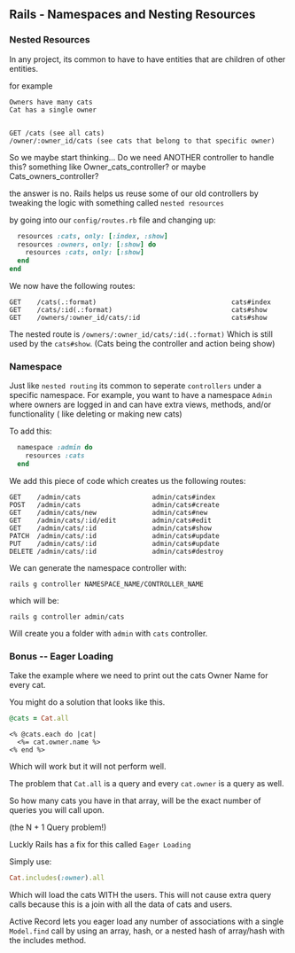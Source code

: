 ## Rails - Namespaces and Nesting Resources


### Nested Resources

In any project, its common to have to have entities that are children of other entities.

for example

```
Owners have many cats
Cat has a single owner


GET /cats (see all cats)
/owner/:owner_id/cats (see cats that belong to that specific owner)
```

So we maybe start thinking... Do we need ANOTHER controller to handle this?
something like Owner_cats_controller? or maybe Cats_owners_controller? 

the answer is no. Rails helps us reuse some of our old controllers by tweaking the logic with
something called `nested resources`

by going into our `config/routes.rb` file and changing up:

```ruby
  resources :cats, only: [:index, :show]
  resources :owners, only: [:show] do
    resources :cats, only: [:show]
  end 
end

```

We now have the following routes:

```
GET    /cats(.:format)          				        cats#index
GET    /cats/:id(.:format)      				        cats#show
GET    /owners/:owner_id/cats/:id     					cats#show
```

The nested route is `/owners/:owner_id/cats/:id(.:format)` Which is still used by the `cats#show`.
(Cats being the controller and action being show)

### Namespace

Just like `nested routing` its common to seperate `controllers` under a specific namespace.
For example, you want to have a namespace `Admin` where owners are logged in and can have extra
views, methods, and/or functionality ( like deleting or making new cats)

To add this:

```ruby
  namespace :admin do
    resources :cats
  end
```

We add this piece of code which creates us the following routes:

```
GET    /admin/cats                  admin/cats#index
POST   /admin/cats                  admin/cats#create
GET    /admin/cats/new              admin/cats#new
GET    /admin/cats/:id/edit         admin/cats#edit
GET    /admin/cats/:id              admin/cats#show
PATCH  /admin/cats/:id              admin/cats#update
PUT    /admin/cats/:id              admin/cats#update
DELETE /admin/cats/:id              admin/cats#destroy
```

We can generate the namespace controller with:

`rails g controller NAMESPACE_NAME/CONTROLLER_NAME`

which will be:

`rails g controller admin/cats`

Will create you a folder with `admin` with `cats` controller.



### Bonus -- Eager Loading


Take the example where we need to print out the cats Owner Name for every cat.

You might do a solution that looks like this.

```ruby
@cats = Cat.all
```

```erb
<% @cats.each do |cat|
  <%= cat.owner.name %> 
<% end %>
```

Which will work but it will not perform well.

The problem that `Cat.all` is a query
and every `cat.owner` is a query as well.

So how many cats you have in that array, will be the exact number of queries you will call upon.

(the N + 1 Query problem!)

Luckly Rails has a fix for this called `Eager Loading`

Simply use:

```ruby
Cat.includes(:owner).all
```

Which will load the cats WITH the users. This will not cause extra query calls because this is a join
with all the data of cats and users.

Active Record lets you eager load any number of associations with a single `Model.find` call by using an array, hash, or a nested hash of array/hash with the includes method. 
